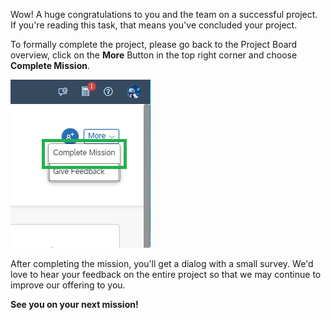 Wow! A huge congratulations to you and the team on a successful project. If you're reading this task, that means you've concluded your project.


To formally complete the project, please go back to the Project Board overview, click on the **More** Button in the top right corner and choose **Complete Mission**.

![](images/Complete_Mission.png)


After completing the mission, you'll get a dialog with a small survey. We'd love to hear your feedback on the entire project so that we may continue to improve our offering to you.

 

**See you on your next mission!**

